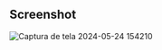## Screenshot
![Captura de tela 2024-05-24 154210](https://github.com/phaelstavares/FPSellectionCars/assets/77020757/433900e8-889b-4dd8-aef4-7cfb68c38b5c)
